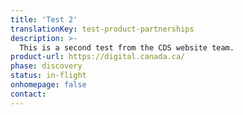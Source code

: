 ```yaml
---
title: 'Test 2'
translationKey: test-product-partnerships
description: >-
  This is a second test from the CDS website team. 
product-url: https://digital.canada.ca/
phase: discovery
status: in-flight
onhomepage: false
contact:
---
```

